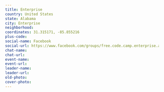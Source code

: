```yaml
---
title: Enterprise
country: United States
state: Alabama
city: Enterprise
neighborhood: 
coordinates: 31.315171, -85.855216
plus-code:
social-name: Facebook
social-url: https://www.facebook.com/groups/free.code.camp.enterprise.alabama
chat-name:
chat-url:
event-name:
event-url:
leader-name:
leader-url:
old-photo: 
cover-photo:
---
```


